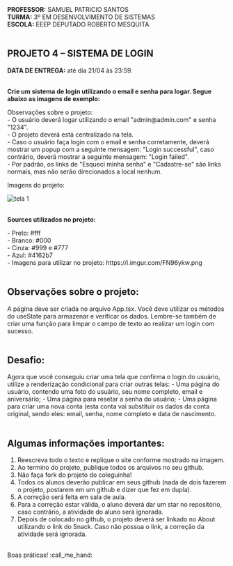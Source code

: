 <div>
    <strong>PROFESSOR:</strong> SAMUEL PATRICIO SANTOS<br>
    <strong>TURMA:</strong> 3º EM DESENVOLVIMENTO DE SISTEMAS<br>
    <strong>ESCOLA:</strong> EEEP DEPUTADO ROBERTO MESQUITA
</div><br>

<div>
    <h2><strong>PROJETO 4 – SISTEMA DE LOGIN</strong></h2>
    <strong>DATA DE ENTREGA:</strong> até dia 21/04 às 23:59.
</div><br>

<div>
    <p><b>Crie um sistema de login utilizando o email e senha para logar. Segue abaixo as imagens de exemplo:</b></p>
  Observações sobre o projeto:<br>
  - O usuário deverá logar utilizando o email "admin@admin.com" e senha "1234".<br>
  - O projeto deverá está centralizado na tela.<br>
  - Caso o usuário faça login com o email e senha corretamente, deverá mostrar um popup com a seguinte mensagem: "Login successful", caso contrário, deverá mostrar a seguinte mensagem: "Login failed".<br>
  - Por padrão, os links de "Esqueci minha senha" e "Cadastre-se" são links normais, mas não serão direcionados a local nenhum.
  <p>Imagens do projeto:</p>
    <img src="https://i.imgur.com/tIf4PUT.png" alt="tela 1">
</div><br>

<div>
  <p><b>Sources utilizados no projeto:</b></p>
    - Preto: #fff<br>
    - Branco: #000<br>
    - Cinza: #999 e #777<br>
    - Azul: #4162b7<br>
    - Imagens para utilizar no projeto: https://i.imgur.com/FN96ykw.png<br>
</div><br>

<div>
  <h2>Observações sobre o projeto:</h2>
  A página deve ser criada no arquivo App.tsx. Você deve utilizar os métodos do useState para armazenar e verificar os dados. Lembre-se também de criar uma função para limpar o campo de texto ao realizar um login com sucesso.
  
</div><br>

<div>
    <h2>Desafio:</h2>
    Agora que você conseguiu criar uma tela que confirma o login do usuário, utilize a renderização condicional para criar outras telas: 
    - Uma página do usuário, contendo uma foto do usuário, seu nome completo, email e aniversário;
    - Uma página para resetar a senha do usuário;
    - Uma página para criar uma nova conta (esta conta vai substituir os dados da conta original, sendo eles: email, senha, nome completo e data de nascimento.
</div><br>

<div>
    <h2>Algumas informações importantes:</h2>
    <ol>
        <li>Reescreva todo o texto e replique o site conforme mostrado na imagem.</li>
        <li>Ao termino do projeto, publique todos os arquivos no seu github.</li>
        <li>Não faça fork do projeto do coleguinha!</li>
        <li>Todos os alunos deverão publicar em seus github (nada de dois fazerem o projeto, postarem em um github e dizer que fez em dupla).</li>
        <li>A correção será feita em sala de aula.</li>
        <li>Para a correção estar válida, o aluno deverá dar um star no repositório, caso contrário, a atividade do aluno será ignorada.</li>
        <li>Depois de colocado no github, o projeto deverá ser linkado no About utilizando o link do Snack. Caso não possua o link, a correção da atividade será ignorada.</li>
    </ol> 
</div>
<br>
<div>
    Boas práticas! :call_me_hand:
</div>
